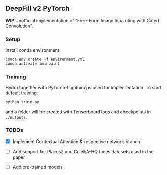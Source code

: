 ## DeepFill v2 PyTorch
**WIP** Unofficial implementation of "Free-Form Image Inpainting with Gated Convolution".

### Setup
Install conda environment
```
conda env create -f environment.yml
conda activate iminpaint
```


### Training
Hydra together with PyTorch-Lightning is used for implementation. To start default training:
```
python train.py
```
and a folder will be created with Tensorboard logs and checkpoints in `./outputs`.

### TODOs
* [x] Implement Contextual Attention & respective network branch 
* [ ] Add support for Places2 and CelebA-HQ faces datasets used in the paper
* [ ] Add pre-trained models 
 